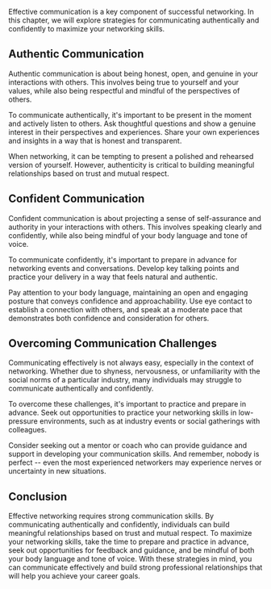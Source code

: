 
Effective communication is a key component of successful networking. In this chapter, we will explore strategies for communicating authentically and confidently to maximize your networking skills.

Authentic Communication
-----------------------

Authentic communication is about being honest, open, and genuine in your interactions with others. This involves being true to yourself and your values, while also being respectful and mindful of the perspectives of others.

To communicate authentically, it's important to be present in the moment and actively listen to others. Ask thoughtful questions and show a genuine interest in their perspectives and experiences. Share your own experiences and insights in a way that is honest and transparent.

When networking, it can be tempting to present a polished and rehearsed version of yourself. However, authenticity is critical to building meaningful relationships based on trust and mutual respect.

Confident Communication
-----------------------

Confident communication is about projecting a sense of self-assurance and authority in your interactions with others. This involves speaking clearly and confidently, while also being mindful of your body language and tone of voice.

To communicate confidently, it's important to prepare in advance for networking events and conversations. Develop key talking points and practice your delivery in a way that feels natural and authentic.

Pay attention to your body language, maintaining an open and engaging posture that conveys confidence and approachability. Use eye contact to establish a connection with others, and speak at a moderate pace that demonstrates both confidence and consideration for others.

Overcoming Communication Challenges
-----------------------------------

Communicating effectively is not always easy, especially in the context of networking. Whether due to shyness, nervousness, or unfamiliarity with the social norms of a particular industry, many individuals may struggle to communicate authentically and confidently.

To overcome these challenges, it's important to practice and prepare in advance. Seek out opportunities to practice your networking skills in low-pressure environments, such as at industry events or social gatherings with colleagues.

Consider seeking out a mentor or coach who can provide guidance and support in developing your communication skills. And remember, nobody is perfect -- even the most experienced networkers may experience nerves or uncertainty in new situations.

Conclusion
----------

Effective networking requires strong communication skills. By communicating authentically and confidently, individuals can build meaningful relationships based on trust and mutual respect. To maximize your networking skills, take the time to prepare and practice in advance, seek out opportunities for feedback and guidance, and be mindful of both your body language and tone of voice. With these strategies in mind, you can communicate effectively and build strong professional relationships that will help you achieve your career goals.

